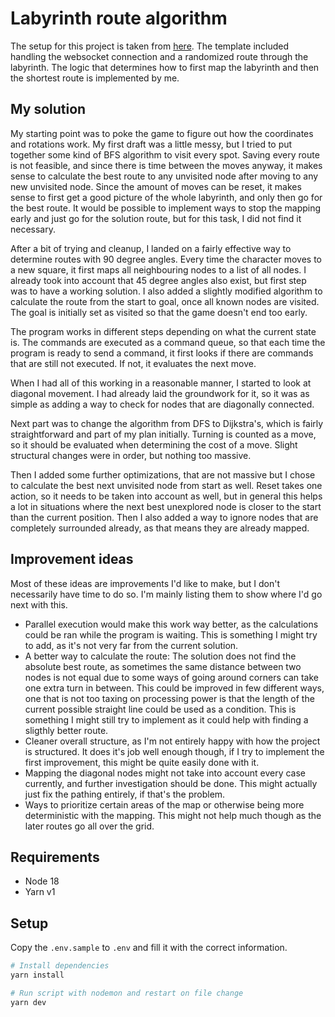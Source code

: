 # Labyrinth route algorithm

The setup for this project is taken from 
[here](https://github.com/monadoy/rekry2023-sample). 
The template included handling the websocket connection and a randomized route 
through the labyrinth. The logic that determines how to first map the labyrinth
and then the shortest route is implemented by me.

## My solution

My starting point was to poke the game to figure out how the coordinates and 
rotations work. My first draft was a little messy, but I tried to put together 
some kind of BFS algorithm to visit every spot. Saving every route is not 
feasible, and since there is time between the moves anyway, it makes sense to
calculate the best route to any unvisited node after moving to any new 
unvisited node. Since the amount of moves can be reset, it makes sense to first
get a good picture of the whole labyrinth, and only then go for the best route.
It would be possible to implement ways to stop the mapping early and just go
for the solution route, but for this task, I did not find it necessary.

After a bit of trying and cleanup, I landed on a fairly effective way to 
determine routes with 90 degree angles. Every time the character moves to 
a new square, it first maps all neighbouring nodes to a list of all nodes. 
I already took into account that 45 degree angles also exist, but first step 
was to have a working solution. I also added a slightly modified algorithm 
to calculate the route from the start to goal, once all known nodes are 
visited. The goal is initially set as visited so that the game doesn't end 
too early.

The program works in different steps depending on what the current state is.
The commands are executed as a command queue, so that each time the program
is ready to send a command, it first looks if there are commands that are 
still not executed. If not, it evaluates the next move.

When I had all of this working in a reasonable manner, I started to look at
diagonal movement. I had already laid the groundwork for it, so it was as 
simple as adding a way to check for nodes that are diagonally connected.

Next part was to change the algorithm from DFS to Dijkstra's, which is fairly
straightforward and part of my plan initially. Turning is counted as a move,
so it should be evaluated when determining the cost of a move. Slight 
structural changes were in order, but nothing too massive.

Then I added some further optimizations, that are not massive but I chose to 
calculate the best next unvisited node from start as well. Reset takes one 
action, so it needs to be taken into account as well, but in general this
helps a lot in situations where the next best unexplored node is closer to the
start than the current position. Then I also added a way to ignore nodes that
are completely surrounded already, as that means they are already mapped.

## Improvement ideas

Most of these ideas are improvements I'd like to make, but I don't necessarily
have time to do so. I'm mainly listing them to show where I'd go next with 
this.

- Parallel execution would make this work way better, as the calculations 
  could be ran while the program is waiting. This is something I might try to 
  add, as it's not very far from the current solution.
- A better way to calculate the route: The solution does not find the absolute 
  best route, as sometimes the same distance between two nodes is not equal
  due to some ways of going around corners can take one extra turn in between.
  This could be improved in few different ways, one that is not too taxing on
  processing power is that the length of the current possible straight line
  could be used as a condition. This is something I might still try to 
  implement as it could help with finding a sligthly better route.
- Cleaner overall structure, as I'm not entirely happy with how the project is
  structured. It does it's job well enough though, if I try to implement 
  the first improvement, this might be quite easily done with it.
- Mapping the diagonal nodes might not take into account every case currently,
  and further investigation should be done. This might actually just fix the
  pathing entirely, if that's the problem.
- Ways to prioritize certain areas of the map or otherwise being more 
  deterministic with the mapping. This might not help much though as the later
  routes go all over the grid.

## Requirements
- Node 18
- Yarn v1

## Setup
Copy the `.env.sample` to `.env` and fill it with the correct information.

```sh
# Install dependencies
yarn install

# Run script with nodemon and restart on file change
yarn dev
```